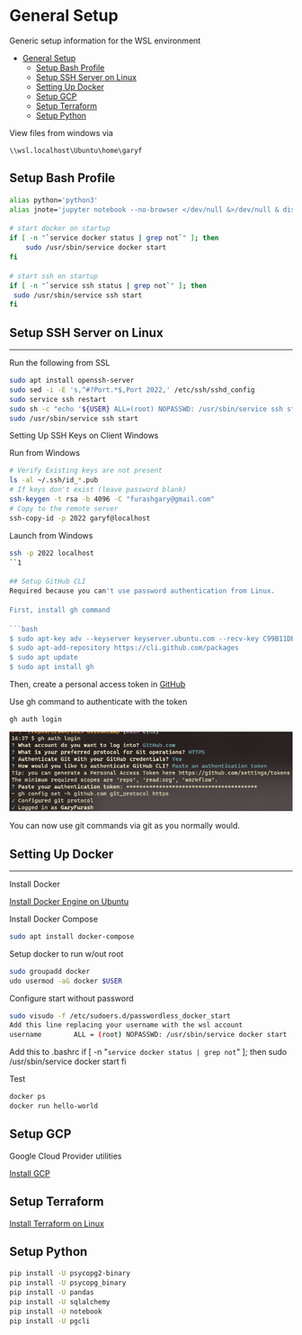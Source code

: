 # General Setup
Generic setup information for the WSL environment

- [General Setup](#general-setup)
  - [Setup Bash Profile](#setup-bash-profile)
  - [Setup SSH Server on Linux](#setup-ssh-server-on-linux)
  - [Setting Up Docker](#setting-up-docker)
  - [Setup GCP](#setup-gcp)
  - [Setup Terraform](#setup-terraform)
  - [Setup Python](#setup-python)


View files from windows via

```
\\wsl.localhost\Ubuntu\home\garyf
```

## Setup Bash Profile
```bash
alias python='python3'
alias jnote='jupyter notebook --no-browser </dev/null &>/dev/null & disown'

# start docker on startup
if [ -n "`service docker status | grep not`" ]; then
    sudo /usr/sbin/service docker start
fi

# start ssh on startup
if [ -n "`service ssh status | grep not`" ]; then
 sudo /usr/sbin/service ssh start
fi
```

## Setup SSH Server on Linux
---

Run the following from SSL

```bash
sudo apt install openssh-server
sudo sed -i -E 's,^#?Port.*$,Port 2022,' /etc/ssh/sshd_config
sudo service ssh restart
sudo sh -c "echo '${USER} ALL=(root) NOPASSWD: /usr/sbin/service ssh start' >/etc/sudoers.d/service-ssh-start"
sudo /usr/sbin/service ssh start
```
Setting Up SSH Keys on Client Windows

Run from Windows
```bash
# Verify Existing keys are not present
ls -al ~/.ssh/id_*.pub
# If keys don't exist (leave password blank)
ssh-keygen -t rsa -b 4096 -C "furashgary@gmail.com"
# Copy to the remote server
ssh-copy-id -p 2022 garyf@localhost
```

Launch from Windows
```bash
ssh -p 2022 localhost
``1

## Setup GitHub CLI
Required because you can't use password authentication from Linux.

First, install gh command

```bash
$ sudo apt-key adv --keyserver keyserver.ubuntu.com --recv-key C99B11DEB97541F0
$ sudo apt-add-repository https://cli.github.com/packages
$ sudo apt update
$ sudo apt install gh
```

Then, create a personal access token in [GitHub](https://github.com/settings/tokens/new)

Use gh command to authenticate with the token

```bash
gh auth login
```

![1](../images/w1s50.png)

You can now use git commands via git as you normally would.

## Setting Up Docker
----
Install Docker

[Install Docker Engine on Ubuntu](https://docs.docker.com/engine/install/ubuntu/#install-using-the-repository)

Install Docker Compose

```bash
sudo apt install docker-compose
````


Setup docker to run w/out root
```bash
sudo groupadd docker
udo usermod -aG docker $USER
```

Configure start without password
```bash
sudo visudo -f /etc/sudoers.d/passwordless_docker_start
Add this line replacing your username with the wsl account
username        ALL = (root) NOPASSWD: /usr/sbin/service docker start
```

Add this to .bashrc
if [ -n "`service docker status | grep not`" ]; then
    sudo /usr/sbin/service docker start
fi

Test

```bash
docker ps
docker run hello-world
```

## Setup GCP
Google Cloud Provider utilities

[Install GCP](https://cloud.google.com/sdk/docs/install-sdk#deb)

## Setup Terraform
[Install Terraform on Linux](https://developer.hashicorp.com/terraform/tutorials/aws-get-started/install-cli)

## Setup Python

```bash
pip install -U psycopg2-binary
pip install -U psycopg_binary
pip install -U pandas
pip install -U sqlalchemy
pip install -U notebook
pip install -U pgcli
```